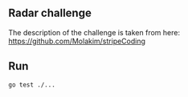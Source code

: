 ## Radar challenge

The description of the challenge is taken from here: https://github.com/Molakim/stripeCoding

## Run

```shell script
go test ./...
```
